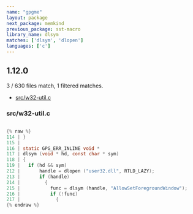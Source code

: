 ```yaml
---
name: "gpgme"
layout: package
next_package: memkind
previous_package: sst-macro
library_name: dlsym
matches: ['dlsym', 'dlopen']
languages: ['c']
---
```

## 1.12.0
3 / 630 files match, 1 filtered matches.

 - [src/w32-util.c](#srcw32-utilc)

### src/w32-util.c

```c

{% raw %}
114 | }
115 | 
116 | static GPG_ERR_INLINE void *
117 | dlsym (void * hd, const char * sym)
118 | {
119 |   if (hd && sym)
212 |       handle = dlopen ("user32.dll", RTLD_LAZY);
213 |       if (handle)
214 |         {
215 |           func = dlsym (handle, "AllowSetForegroundWindow");
216 |           if (!func)
217 |             {
{% endraw %}

```